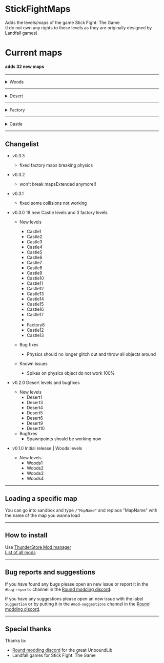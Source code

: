 # StickFightMaps
Adds the levels/maps of the game Stick Fight: The Game  
(I do not own any rights to these levels as they are originally designed by Landfall games)

# Current maps
#### adds 32 new maps

---

<details><summary>Woods</summary>
<p>

Woods1

<img src="https://i.imgur.com/TVLXiAC.jpg" alt="drawing" width="500"/>

Woods2

<img src="https://i.imgur.com/EolNysn.jpg" alt="drawing" width="500"/>

Woods3

<img src="https://i.imgur.com/U9Y32ig.jpg" alt="drawing" width="500"/>

Woods4

<img src="https://i.imgur.com/AJq2Ea2.jpg" alt="drawing" width="500"/>

</p>
</details>

---

<details><summary>Desert</summary>
<p>

Desert1

<img src="https://i.imgur.com/YgtsaFC.jpg" alt="Desert1" width="500"/>

Desert3

<img src="https://i.imgur.com/RczWADr.jpg" alt="Desert3" width="500"/>

Desert4

<img src="https://i.imgur.com/mbZdMq4.jpg" alt="Desert4" width="500"/>

Desert5

<img src="https://i.imgur.com/4TeVBy6.jpg" alt="Desert5" width="500"/>

Desert6

<img src="https://i.imgur.com/MYMIgQQ.jpg" alt="Desert6" width="500"/>

Desert9

<img src="https://i.imgur.com/xPDm4Vg.jpg" alt="Desert9" width="500"/>

Desert10

<img src="https://i.imgur.com/n2D41Bt.jpg" alt="Desert10" width="500"/>

</p>
</details>

---

<details><summary>Factory</summary>
<p>

<img src="https://i.imgur.com/iyVLABO.jpg" alt="Drawing" width="500"/>
<img src="https://i.imgur.com/PqCHeva.jpg" alt="Drawing" width="500"/>
<img src="https://i.imgur.com/aUmIxUG.jpg" alt="Drawing" width="500"/>

</p>
</details>

---

<details><summary>Castle</summary>
<p>

<img src="https://i.imgur.com/110OR2R.jpg" alt="Drawing" width="500"/>
<img src="https://i.imgur.com/2IqMdXL.jpg" alt="Drawing" width="500"/>
<img src="https://i.imgur.com/FqI2Vfw.jpg" alt="Drawing" width="500"/>
<img src="https://i.imgur.com/jQqR2CW.jpg" alt="Drawing" width="500"/>
<img src="https://i.imgur.com/OSu0eeQ.jpg" alt="Drawing" width="500"/>
<img src="https://i.imgur.com/NeuvqUl.jpg" alt="Drawing" width="500"/>
<img src="https://i.imgur.com/5HC03h1.jpg" alt="Drawing" width="500"/>
<img src="https://i.imgur.com/9R8mOHk.jpg" alt="Drawing" width="500"/>
<img src="https://i.imgur.com/b6WmYtH.jpg" alt="Drawing" width="500"/>
<img src="https://i.imgur.com/1V8Ly67.jpg" alt="Drawing" width="500"/>
<img src="https://i.imgur.com/sG1iHIn.jpg" alt="Drawing" width="500"/>
<img src="https://i.imgur.com/fSSPDfA.jpg" alt="Drawing" width="500"/>
<img src="https://i.imgur.com/ofjqYWG.jpg" alt="Drawing" width="500"/>
<img src="https://i.imgur.com/LjrNbfh.jpg" alt="Drawing" width="500"/>
<img src="https://i.imgur.com/rsdxuhp.jpg" alt="Drawing" width="500"/>
<img src="https://i.imgur.com/aGoUGRV.jpg" alt="Drawing" width="500"/>
<img src="https://i.imgur.com/Bht4m1s.jpg" alt="Drawing" width="500"/>

</p>
</details>

---

## Changelist
- v0.3.3
    - fixed factory maps breaking physics  


- v0.3.2
    - won't break mapsExtended anymore!!  
  

- v0.3.1 
    - fixed some collisions not working


- v0.3.0 18 new Castle levels and 3 factory levels
    - New levels
        - Castle1
        - Castle2
        - Castle3
        - Castle4
        - Castle5
        - Castle6
        - Castle7
        - Castle8
        - Castle9
        - Castle10
        - Castle11
        - Castle12
        - Castle13
        - Castle14
        - Castle15
        - Castle16
        - Castle17
        - 
        - Factory8
        - Castle12
        - Castle13
    
    - Bug fixes
        - Physics should no longer glitch out and throw all objects around
    - Known issues
        - Spikes on physics object do not work 100%



- v0.2.0 Desert levels and bugfixes
    - New levels
        - Desert1
        - Desert3
        - Desert4
        - Desert5
        - Desert6
        - Desert9
        - Desert10
    - Bugfixes
        - Spawnpoints should be working now
    

- v0.1.0 Initial release | Woods levels
    - New levels
        - Woods1
        - Woods2
        - Woods3
        - Woods4

---

## Loading a specific map
You can go into sandbox and type `/"MapName"` and replace "MapName" with the name of the map you wanna load

---
## How to install
Use [ThunderStore Mod manager](https://rounds.thunderstore.io/package/BossSloth/BSC/)  
[List of all mods](https://rounds.thunderstore.io/)

---
## Bug reports and suggestions
If you have found any bugs please open an new issue or report it in the `#bug-reports` channel in the [Round modding discord](https://discord.gg/zUtsjXWeWk).  
  
If you have any suggestions please open an new issue with the label `Suggestion` or by putting it in the `#mod-suggestions` channel in the [Round modding discord](https://discord.gg/zUtsjXWeWk).

---
## Special thanks
Thanks to:
- [Round modding discord](https://discord.gg/zUtsjXWeWk) for the great UnboundLib
- Landfall games for Stick Fight: The Game
